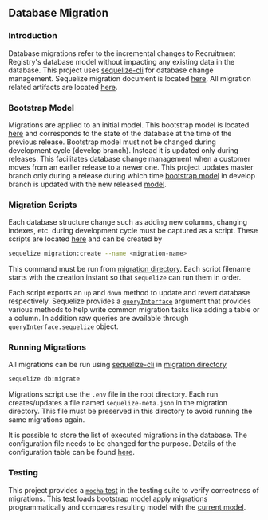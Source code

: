 ## Database Migration

### Introduction

Database migrations refer to the incremental changes to Recruitment Registry's database model without impacting any existing data in the database. This project uses [sequelize-cli](https://github.com/sequelize/cli) for database change management. Sequelize migration document is located [here](http://docs.sequelizejs.com/manual/tutorial/migrations.html). All migration related artifacts are located [here](../migration).

### Bootstrap Model

Migrations are applied to an initial model. This bootstrap model is located [here](../migration/models) and corresponds to the state of the database at the time of the previous release. Bootstrap model must not be changed during development cycle (develop branch). Instead it is updated only during releases. This facilitates database change management when a customer moves from an earlier release to a newer one. This project updates master branch only during a release during which time [bootstrap model](../migration/models) in develop branch is updated with the new released [model](../models).

### Migration Scripts

Each database structure change such as adding new columns, changing indexes, etc. during development cycle must be captured as a script. These scripts are located [here](../migration/migrations) and can be created by
```bash
sequelize migration:create --name <migration-name>
```
This command must be run from [migration directory](../migration). Each script filename starts with the creation instant so that `sequelize` can run them in order.

Each script exports an `up` and `down` method to update and revert database respectively. Sequelize provides a [`queryInterface`](http://docs.sequelizejs.com/class/lib/query-interface.js~QueryInterface.html) argument that provides various methods to help write common migration tasks like adding a table or a column. In addition raw queries are available through `queryInterface.sequelize` object.

### Running Migrations

All migrations can be run using [sequelize-cli](https://github.com/sequelize/cli) in [migration directory](../migrations)
```bash
sequelize db:migrate
```
Migrations script use the `.env` file in the root directory.  Each run creates/updates a file named `sequelize-meta.json` in the migration directory.  This file must be preserved in this directory to avoid running the same migrations again.

It is possible to store the list of executed migrations in the database. The configuration file needs to be changed for the purpose. Details of the configuration table can be found [here](http://docs.sequelizejs.com/manual/tutorial/migrations.html).

### Testing

This project provides a [`mocha` test](../test/migration.spec.js) in the testing suite to verify correctness of migrations. This test loads [bootstrap model](../migration/models) apply [migrations](../migration/migrations) programmatically and compares resulting model with the [current model](../models/db).
